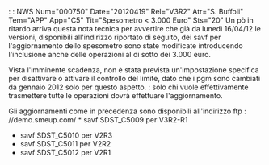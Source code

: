  :  : NWS Num="000750" Date="20120419" Rel="V3R2" Atr="S. Buffoli" Tem="APP" App="C5" Tit="Spesometro < 3.000 Euro" Sts="20"
Un pò in ritardo arriva questa nota tecnica per avvertire che già da lunedì 16/04/12 le versioni, disponibili all'indirizzo riportato di seguito, dei savf per l'aggiornamento dello spesometro sono state modificate introducendo l'inclusione anche delle operazioni al di sotto dei 3.000 euro.

Vista l'imminente scadenza, non è stata prevista un'impostazione specifica per disattivare o attivare il controllo del limite, dato che i pgm sono cambiati da gennaio 2012 solo per questo aspetto. :  solo chi vuole effettivamente trasmettere tutte le operazioni dovrà effettuare l'aggiornamento.

Gli aggiornamenti come in precedenza sono disponibili all'indirizzo ftp : //demo.smeup.com/ * savf SDST_C5009 per V3R2-R1
* savf SDST_C5010 per V2R3
* savf SDST_C5011 per V2R2
* savf SDST_C5012 per V2R1
